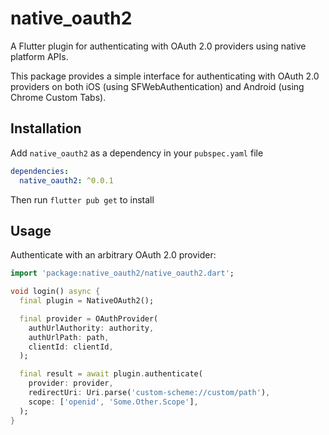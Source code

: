 # native_oauth2

A Flutter plugin for authenticating with OAuth 2.0 providers using native platform APIs.

This package provides a simple interface for authenticating with OAuth 2.0 providers on both iOS (using SFWebAuthentication) and Android (using Chrome Custom Tabs).


## Installation

Add `native_oauth2` as a dependency in your `pubspec.yaml` file

```yaml
dependencies:
  native_oauth2: ^0.0.1
```

Then run `flutter pub get` to install

## Usage

Authenticate with an arbitrary OAuth 2.0 provider:

```dart
import 'package:native_oauth2/native_oauth2.dart';

void login() async {
  final plugin = NativeOAuth2();

  final provider = OAuthProvider(
    authUrlAuthority: authority,
    authUrlPath: path,
    clientId: clientId,
  );

  final result = await plugin.authenticate(
    provider: provider,
    redirectUri: Uri.parse('custom-scheme://custom/path'),
    scope: ['openid', 'Some.Other.Scope'],
  );
}
```